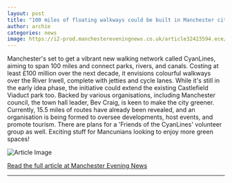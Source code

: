```yaml
---
layout: post
title: "100 miles of floating walkways could be built in Manchester city centre"
author: archie
categories: news
image: https://i2-prod.manchestereveningnews.co.uk/article32423594.ece/ALTERNATES/s1200/1_Manchester_CyanLines_View02_HQ.jpg
---
```

Manchester's set to get a vibrant new walking network called CyanLines, aiming to span 100 miles and connect parks, rivers, and canals. Costing at least £100 million over the next decade, it envisions colourful walkways over the River Irwell, complete with jetties and cycle lanes. While it's still in the early idea phase, the initiative could extend the existing Castlefield Viaduct park too. Backed by various organisations, including Manchester council, the town hall leader, Bev Craig, is keen to make the city greener. Currently, 15.5 miles of routes have already been revealed, and an organisation is being formed to oversee developments, host events, and promote tourism. There are plans for a 'Friends of the CyanLines' volunteer group as well. Exciting stuff for Mancunians looking to enjoy more green spaces!

![Article Image](https://i2-prod.manchestereveningnews.co.uk/article32423594.ece/ALTERNATES/s1200/1_Manchester_CyanLines_View02_HQ.jpg)

[Read the full article at Manchester Evening News](https://www.manchestereveningnews.co.uk/news/greater-manchester-news/100-miles-floating-walkways-could-32423617)

---
